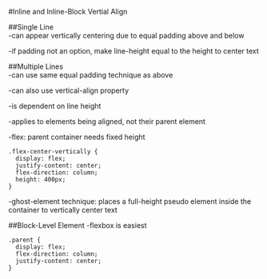 #Inline and Inline-Block Vertial Align


##Single Line
<br>
-can appear vertically centering due to equal padding above and below

-if padding not an option, make line-height equal to the height to center text

##Multiple Lines
<br>
-can use same equal padding technique as above

-can also use vertical-align property

 -is dependent on line height

 -applies to elements being aligned, not their parent element

-flex: parent container needs fixed height

```
.flex-center-vertically {
  display: flex;
  justify-content: center;
  flex-direction: column;
  height: 400px;
}
```

-ghost-element technique: places a full-height pseudo element inside the container to vertically center text

##Block-Level Element
-flexbox is easiest
```
.parent {
  display: flex;
  flex-direction: column;
  justify-content: center;
}
```
